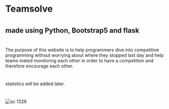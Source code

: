 # Teamsolve
#
## made using Python, Bootstrap5 and flask
#
The purpose of this website is to help programmers dive into competitive programming without worrying about where they stopped last day and help teams mated monitoring each other in order to have a competition and therefore encourage each other.
#
#
#
statistics will be added later.

#
![sc 1326](https://user-images.githubusercontent.com/63170874/132973792-bb4a6351-a582-482e-9dbc-ec8fca4d21e8.jpg)
